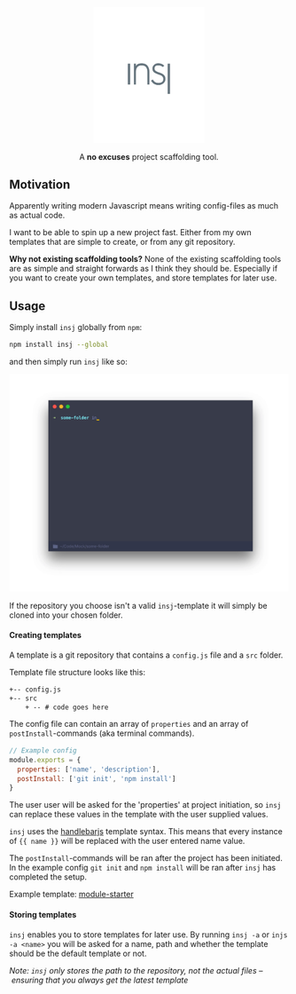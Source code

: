 <div align="center">
  <img width="200" src="https://raw.githubusercontent.com/rognstadragnar/insj/master/logo.png" alt="Insj"> 
  <p>A <b>no excuses</b> project scaffolding tool.</i></p>
</div>

## Motivation

Apparently writing modern Javascript means writing config-files as much as actual code.

I want to be able to spin up a new project fast. Either from my own templates that are simple to create, or from any git repository.

**Why not existing scaffolding tools?** None of the existing scaffolding tools are as simple and straight forwards as I think they should be. Especially if you want to create your own templates, and store templates for later use.

## Usage

Simply install `insj` globally from `npm`:

```sh
npm install insj --global
```

and then simply run `insj` like so:

<div align="center">
  <img src="https://raw.githubusercontent.com/rognstadragnar/insj/master/insj.gif" alt="How to use insj "> 
</div>

If the repository you choose isn't a valid `insj`-template it will simply be cloned into your chosen folder.

#### Creating templates

A template is a git repository that contains a `config.js` file and a `src` folder.

Template file structure looks like this:

```
+-- config.js
+-- src
    + -- # code goes here
```

The config file can contain an array of `properties` and an array of `postInstall`-commands (aka terminal commands).

```Javascript
// Example config
module.exports = {
  properties: ['name', 'description'],
  postInstall: ['git init', 'npm install']
}
```

The user user will be asked for the 'properties' at project initiation, so `insj` can replace these values in the template with the user supplied values.

`insj` uses the [handlebarjs](handlebarsjs.com) template syntax. This means that every instance of `{{ name }}` will be replaced with the user entered name value.

The `postInstall`-commands will be ran after the project has been initiated. In the example config `git init` and `npm install` will be ran after `insj` has completed the setup.

Example template: [module-starter](https://github.com/rognstadragnar/module-starter)

#### Storing templates

`insj` enables you to store templates for later use.
By running `insj -a` or `injs -a <name>` you will be asked for a name, path and whether the template should be the default template or not.

_Note: `insj` only stores the path to the repository, not the actual files – ensuring that you always get the latest template_
